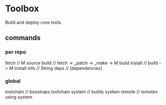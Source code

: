 # Toolbox

Build and deploy core tools.

## commands

### per repo
fetch   // M source
build   // fetch -> _patch -> _make -> M build
install // build -> M install
info    // String
deps    // [dependencies]

### global
toolchain  // boostraps toolchain
system     // builds system 
remote     // remotes using system 
